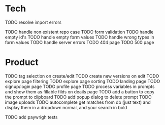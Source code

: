 # Tech
TODO resolve import errors

TODO handle non existent repo case
TODO form validation
TODO handle empty id's
TODO handle empty form values
TODO handle wrong types in form values
TODO handle server errors
TODO 404 page
TODO 500 page

# Product
TODO tag selection on create/edit
TODO create new versions on edit
TODO explore page filtering
TODO explore page sorting
TODO landing page
TODO signup/login page
TODO profile page
TODO process variables in prompts and show them as fillable filds on deails page
TODO add a button to copy the prompt to clipboard
TODO add popup dialog to delete prompt
TODO image uploads
TODO autocomplete get matches from db (just text) and display them in a dropdown normal, and your search in bold

TODO add paywrigh tests